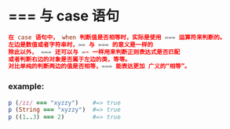 # === 与 case 语句
```conf
在 case 语句中， when 判断值是否相等时，实际是使用 === 运算符来判断的。
左边是数值或者字符串时，== 与 === 的意义是一样的
除此以外， === 还可以与 =~ 一样用来判断正则表达式是否匹配
或者判断右边的对象是否属于左边的类，等等。
对比单纯的判断两边的值是否相等，=== 能表达更加 广义的“相等”。
```

### example:
```rb
p (/zz/ === "xyzzy")    #=> true
p (String === "xyzzy")  #=> true
p ((1..3) === 2)        #=> true
```